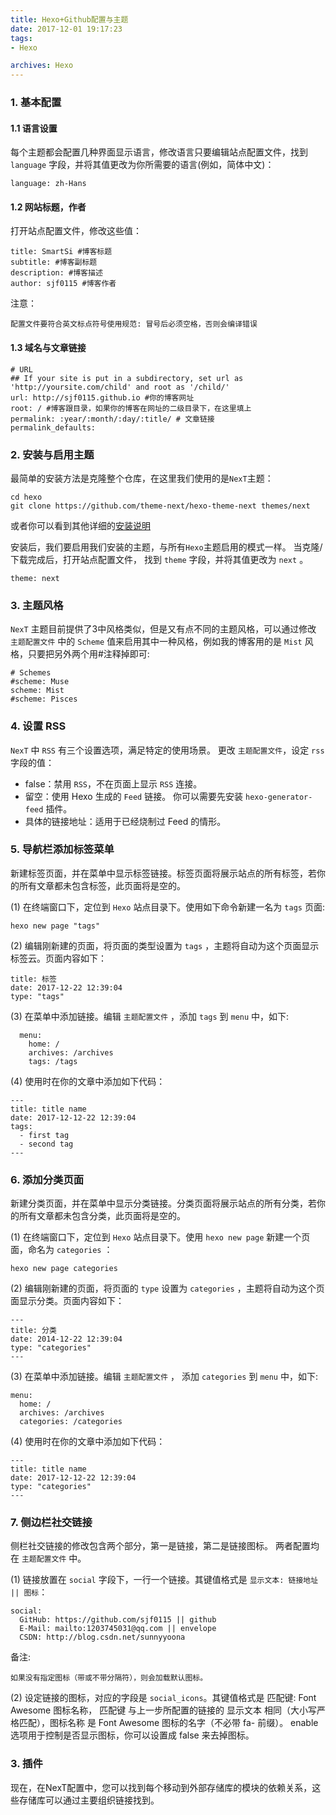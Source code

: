 ```yaml
---
title: Hexo+Github配置与主题
date: 2017-12-01 19:17:23
tags:
- Hexo

archives: Hexo
---
```


### 1. 基本配置

#### 1.1 语言设置

每个主题都会配置几种界面显示语言，修改语言只要编辑站点配置文件，找到 `language` 字段，并将其值更改为你所需要的语言(例如，简体中文)：
```
language: zh-Hans
```

#### 1.2 网站标题，作者

打开站点配置文件，修改这些值：
```
title: SmartSi #博客标题
subtitle: #博客副标题
description: #博客描述
author: sjf0115 #博客作者
```

注意：
```
配置文件要符合英文标点符号使用规范: 冒号后必须空格，否则会编译错误
```

#### 1.3 域名与文章链接

```
# URL
## If your site is put in a subdirectory, set url as 'http://yoursite.com/child' and root as '/child/'
url: http://sjf0115.github.io #你的博客网址
root: / #博客跟目录，如果你的博客在网址的二级目录下，在这里填上
permalink: :year/:month/:day/:title/ # 文章链接
permalink_defaults:
```

### 2. 安装与启用主题

最简单的安装方法是克隆整个仓库，在这里我们使用的是`NexT`主题：
```
cd hexo
git clone https://github.com/theme-next/hexo-theme-next themes/next
```
或者你可以看到其他详细的[安装说明](https://github.com/theme-next/hexo-theme-next/blob/master/docs/INSTALLATION.md)

安装后，我们要启用我们安装的主题，与所有`Hexo`主题启用的模式一样。 当克隆/下载完成后，打开站点配置文件， 找到 `theme` 字段，并将其值更改为 `next` 。
```
theme: next
```

### 3. 主题风格

`NexT` 主题目前提供了3中风格类似，但是又有点不同的主题风格，可以通过修改 `主题配置文件` 中的 `Scheme` 值来启用其中一种风格，例如我的博客用的是 `Mist` 风格，只要把另外两个用#注释掉即可:
```
# Schemes
#scheme: Muse
scheme: Mist
#scheme: Pisces
```

### 4. 设置 RSS

`NexT` 中 `RSS` 有三个设置选项，满足特定的使用场景。 更改 `主题配置文件`，设定 `rss` 字段的值：
- false：禁用 `RSS`，不在页面上显示 `RSS` 连接。
- 留空：使用 Hexo 生成的 `Feed` 链接。 你可以需要先安装 `hexo-generator-feed` 插件。
- 具体的链接地址：适用于已经烧制过 Feed 的情形。

### 5. 导航栏添加标签菜单

新建标签页面，并在菜单中显示标签链接。标签页面将展示站点的所有标签，若你的所有文章都未包含标签，此页面将是空的。

(1) 在终端窗口下，定位到 `Hexo` 站点目录下。使用如下命令新建一名为 `tags` 页面:
```
hexo new page "tags"
```
(2) 编辑刚新建的页面，将页面的类型设置为 `tags` ，主题将自动为这个页面显示标签云。页面内容如下：
```
title: 标签
date: 2017-12-22 12:39:04
type: "tags"
```
(3) 在菜单中添加链接。编辑 `主题配置文件` ，添加 `tags` 到 `menu` 中，如下:
```
  menu:
    home: /
    archives: /archives
    tags: /tags
```
(4) 使用时在你的文章中添加如下代码：
```
---
title: title name
date: 2017-12-12-22 12:39:04
tags:
  - first tag
  - second tag
---
```

### 6. 添加分类页面

新建分类页面，并在菜单中显示分类链接。分类页面将展示站点的所有分类，若你的所有文章都未包含分类，此页面将是空的。

(1) 在终端窗口下，定位到 `Hexo` 站点目录下。使用 `hexo new page` 新建一个页面，命名为 `categories` ：
```
hexo new page categories
```
(2) 编辑刚新建的页面，将页面的 `type` 设置为 `categories` ，主题将自动为这个页面显示分类。页面内容如下：
```
---
title: 分类
date: 2014-12-22 12:39:04
type: "categories"
---
```
(3) 在菜单中添加链接。编辑 `主题配置文件` ， 添加 `categories` 到 `menu` 中，如下:
```
menu:
  home: /
  archives: /archives
  categories: /categories
```
(4) 使用时在你的文章中添加如下代码：
```
---
title: title name
date: 2017-12-12-22 12:39:04
type: "categories"
---
```
### 7. 侧边栏社交链接

侧栏社交链接的修改包含两个部分，第一是链接，第二是链接图标。 两者配置均在 `主题配置文件` 中。

(1) 链接放置在 `social` 字段下，一行一个链接。其键值格式是 `显示文本: 链接地址 || 图标`：
```
social:
  GitHub: https://github.com/sjf0115 || github
  E-Mail: mailto:1203745031@qq.com || envelope
  CSDN: http://blog.csdn.net/sunnyyoona
```
备注:
```
如果没有指定图标（带或不带分隔符），则会加载默认图标。
```

(2) 设定链接的图标，对应的字段是 `social_icons`。其键值格式是 匹配键: Font Awesome 图标名称， 匹配键 与上一步所配置的链接的 显示文本 相同（大小写严格匹配），图标名称 是 Font Awesome 图标的名字（不必带 fa- 前缀）。 enable 选项用于控制是否显示图标，你可以设置成 false 来去掉图标。



















### 3. 插件

现在，在NexT配置中，您可以找到每个移动到外部存储库的模块的依赖关系，这些存储库可以通过主要组织链接找到。
